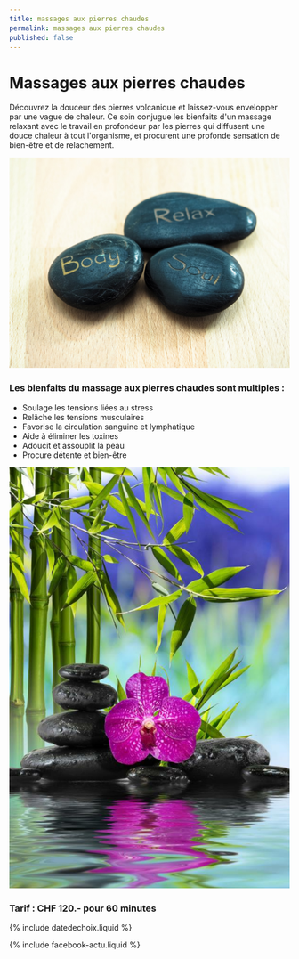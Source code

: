 ```yaml
---
title: massages aux pierres chaudes
permalink: massages aux pierres chaudes
published: false
---
```


# Massages aux pierres chaudes


Découvrez la douceur des pierres volcanique et laissez-vous envelopper par une vague de chaleur. Ce soin conjugue les bienfaits d'un massage relaxant avec le travail en profondeur par les pierres qui diffusent une douce chaleur à tout l'organisme, et procurent une profonde sensation de bien-être et de relachement. 

![](./images/wellness-955796_1920.jpg)

### Les bienfaits du massage aux pierres chaudes sont multiples : 

- Soulage les tensions liées au stress
- Relâche les tensions musculaires
- Favorise la circulation sanguine et lymphatique
- Aide à éliminer les toxines
- Adoucit et assouplit la peau
- Procure détente et bien-être

![](./images/pierres1.png)



### Tarif : CHF 120.- pour 60 minutes

{% include datedechoix.liquid %}

{% include facebook-actu.liquid %}
